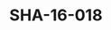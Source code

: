 ---
pid: SHA-16-018
title: SHA-16-018
language: ar
original_label: 
rights: شرحبيل احمد
location_of_original: شرحبيل احمد
photographer_or_studio: 
scanned_from: photograph 10 by 15.1
_date: 2003-2004
location: مصر، القاهرة
description: شرحبيل احمد في الحفل
additional_notes: 
permission_display: 'yes'
on_server: 'no'
on_website: 'no'
permalink: /photopages/ar/SHA-16-018
layout: photo-page
---
